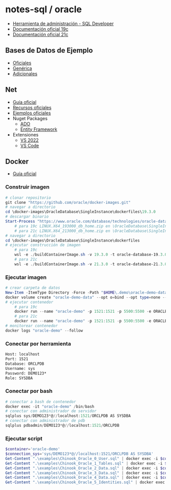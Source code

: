 # notes-sql / oracle

- [Herramienta de administración - SQL Developer](https://www.oracle.com/database/sqldeveloper/technologies/download/)
- [Documentación oficial 19c](https://docs.oracle.com/en/database/oracle/oracle-database/19/index.html)
- [Documentación oficial 21c](https://docs.oracle.com/en/database/oracle/oracle-database/21/index.html)

## Bases de Datos de Ejemplo

- [Oficiales](https://github.com/oracle-samples/db-sample-schemas/releases)
- [Genérica](https://github.com/lerocha/chinook-database)
- [Adicionales](https://dataedo.com/kb/databases/oracle/sample-databases)

## Net

- [Guía oficial](https://www.oracle.com/tools/technologies/quickstart-dotnet-for-oracle-database.html)
- [Recursos oficiales](https://www.oracle.com/database/technologies/net-downloads.html)
- [Ejemplos oficiales](https://github.com/oracle/dotnet-db-samples)
- Nuget Packages
  - [ADO](https://www.nuget.org/packages/Oracle.ManagedDataAccess.Core)
  - [Entity Framework](https://www.nuget.org/packages/Oracle.EntityFrameworkCore)
- Extensiones
  - [VS 2022](https://marketplace.visualstudio.com/items?itemName=OracleCorporation.OracleDeveloperToolsForVisualStudio2022)
  - [VS Code](https://marketplace.visualstudio.com/items?itemName=Oracle.oracledevtools)

## Docker

- [Guía oficial](https://github.com/oracle/docker-images/blob/main/OracleDatabase/SingleInstance/README.md)

### Construir imagen

```powershell
# clonar repositorio
git clone "https://github.com/oracle/docker-images.git"
# navegar a directorio
cd \docker-images\OracleDatabase\SingleInstance\dockerfiles\19.3.0
# descargar binario
Start-Process "https://www.oracle.com/database/technologies/oracle-database-software-downloads.html"
    # para 19c LINUX.X64_193000_db_home.zip en \OracleDatabase\SingleInstance\dockerfiles\19.3.0
    # para 21c LINUX.X64_213000_db_home.zip en \OracleDatabase\SingleInstance\dockerfiles\21.3.0
# navegar a directorio
cd \docker-images\OracleDatabase\SingleInstance\dockerfiles
# ejecutar construcción de imagen
    # para 19c
    wsl -e ./buildContainerImage.sh -v 19.3.0 -t oracle-database-19.3.0-ee -e
    # para 21c
    wsl -e ./buildContainerImage.sh -v 21.3.0 -t oracle-database-21.3.0-ee -e
```

### Ejecutar imagen

```powershell
# crear carpeta de datos
New-Item -ItemType Directory -Force -Path "$HOME\.demo\oracle-demo-data"
docker volume create "oracle-demo-data" --opt o=bind --opt type=none --opt device="$HOME\.demo\oracle-demo-data"
# ejecutar contenedor
    # para 19c
    docker run --name "oracle-demo" -p 1521:1521 -p 5500:5500 -e ORACLE_SID=ORCLSID -e ORACLE_PDB=ORCLPDB -e ORACLE_PWD=DEMO123* -e ORACLE_EDITION=enterprise -e INIT_SGA_SIZE=3096 -e INIT_PGA_SIZE=1024 -v "oracle-demo-data:/opt/oracle/oradata" -d "oracle-database-19.3.0-ee"
    # para 21c
    docker run --name "oracle-demo" -p 1521:1521 -p 5500:5500 -e ORACLE_SID=ORCLSID -e ORACLE_PDB=ORCLPDB -e ORACLE_PWD=DEMO123* -e ORACLE_EDITION=enterprise -e INIT_SGA_SIZE=3096 -e INIT_PGA_SIZE=1024 -v "oracle-demo-data:/opt/oracle/oradata" -d "oracle-database-21.3.0-ee"
# monitorear contenedor
docker logs "oracle-demo" --follow
```

### Conectar por herramienta

```txt
Host: localhost
Port: 1521
Database: ORCLPDB
Username: sys
Password: DEMO123*
Role: SYSDBA
```

### Conectar por bash

```powershell
# conectar a bash de contenedor
docker exec -it "oracle-demo" /bin/bash
# conectar con administrador de servidor
sqlplus sys/DEMO123*@//localhost:1521/ORCLPDB AS SYSDBA
# conectar con administrador de pdb
sqlplus pdbadmin/DEMO123*@//localhost:1521/ORCLPDB
```

### Ejecutar script

```powershell
$container='oracle-demo'
$connection_sys='sys/DEMO123*@//localhost:1521/ORCLPDB AS SYSDBA'
Get-Content ".\examples\Chinook_Oracle_0_User.sql" | docker exec -i $container sqlplus $connection_sys
Get-Content ".\examples\Chinook_Oracle_1_Tables.sql" | docker exec -i $container sqlplus $connection_sys
Get-Content ".\examples\Chinook_Oracle_2_Data.sql" | docker exec -i $container sqlplus $connection_sys
Get-Content ".\examples\Chinook_Oracle_3_Data.sql" | docker exec -i $container sqlplus $connection_sys
Get-Content ".\examples\Chinook_Oracle_4_Data.sql" | docker exec -i $container sqlplus $connection_sys
Get-Content ".\examples\Chinook_Oracle_5_Identities.sql" | docker exec -i $container sqlplus $connection_sys
```
